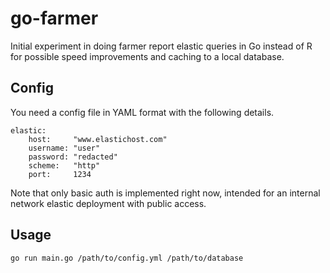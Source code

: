 # go-farmer

Initial experiment in doing farmer report elastic queries in Go instead of R
for possible speed improvements and caching to a local database.

## Config

You need a config file in YAML format with the following details.

```
elastic:
	host:     "www.elastichost.com"
	username: "user"
	password: "redacted"
	scheme:   "http"
	port:     1234
```

Note that only basic auth is implemented right now, intended for an internal
network elastic deployment with public access.

## Usage

```
go run main.go /path/to/config.yml /path/to/database
```
